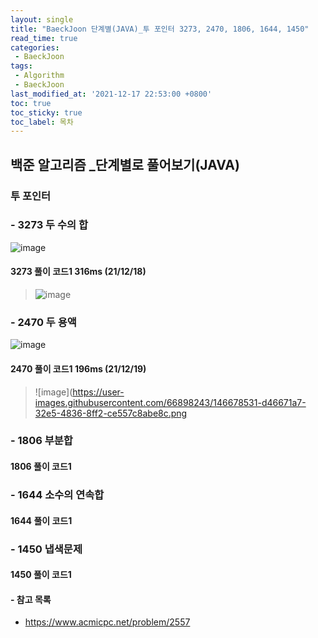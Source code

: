 ```yaml
---
layout: single
title: "BaeckJoon 단계별(JAVA)_투 포인터 3273, 2470, 1806, 1644, 1450"
read_time: true
categories:  
 - BaeckJoon 
tags: 
 - Algorithm
 - BaeckJoon 
last_modified_at: '2021-12-17 22:53:00 +0800'
toc: true
toc_sticky: true
toc_label: 목차
---
```

## 백준 알고리즘 _단계별로 풀어보기(JAVA)
### 투 포인터
### - 3273 두 수의 합
![image](https://user-images.githubusercontent.com/66898243/146644941-bc1894ee-83f4-459a-980b-fd9a7e9883ec.png)

#### 3273 풀이 코드1 316ms (21/12/18)
>  ![image](https://user-images.githubusercontent.com/66898243/146645019-061be3e8-3d0b-4101-9656-17ca5b2c2335.png)
 
### - 2470 두 용액
![image](https://user-images.githubusercontent.com/66898243/146678521-96a32c97-5e72-4c88-a3a7-e9a62c83a50c.png)

#### 2470 풀이 코드1  196ms (21/12/19)
>  ![image](https://user-images.githubusercontent.com/66898243/146678531-d46671a7-32e5-4836-8ff2-ce557c8abe8c.png

### - 1806 부분합

#### 1806 풀이 코드1
>
### - 1644 소수의 연속합

#### 1644 풀이 코드1
>
### - 1450 냅색문제

#### 1450 풀이 코드1
>
#### - 참고 목록
- https://www.acmicpc.net/problem/2557